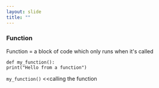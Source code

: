 ```yaml
---
layout: slide
title: ""
---
```

### Function

Function = a block of code which only runs when it's called

```def my_function():```<br/>
  ```print("Hello from a function")```

```my_function()```    <<calling the function
